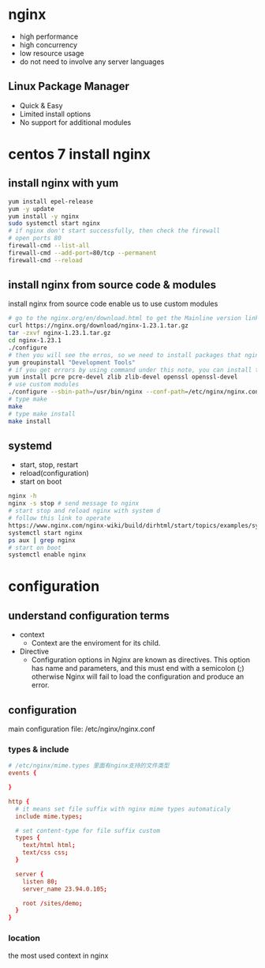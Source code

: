 # nginx

- high performance
- high concurrency
- low resource usage
- do not need to involve any server languages

## Linux Package Manager

- Quick & Easy
- Limited install options
- No support for additional modules

# centos 7 install nginx

## install nginx with yum

```bash
yum install epel-release
yum -y update
yum install -y nginx
sudo systemctl start nginx
# if nginx don't start successfully, then check the firewall
# open ports 80
firewall-cmd --list-all
firewall-cmd --add-port=80/tcp --permanent
firewall-cmd --reload
```

## install nginx from source code & modules

install nginx from source code enable us to use custom modules

```bash
# go to the nginx.org/en/download.html to get the Mainline version link: e.g. https://nginx.org/download/nginx-1.23.1.tar.gz
curl https://nginx.org/download/nginx-1.23.1.tar.gz
tar -zxvf nginx-1.23.1.tar.gz
cd nginx-1.23.1
./configure
# then you will see the erros, so we need to install packages that nginx needs.
yum groupinstall "Development Tools"
# if you get errors by using command under this note, you can install those packages independently, because some packages you may installed previously.
yum install pcre pcre-devel zlib zlib-devel openssl openssl-devel
# use custom modules
./configure --sbin-path=/usr/bin/nginx --conf-path=/etc/nginx/nginx.conf --error-log-path=/var/log/nginx/error.log --http-log-path=/var/log/nginx/access.log --with-pcre  --pid-path=/var/run/nginx.pid --with-http_ssl_module
# type make
make
# type make install
make install
```

## systemd

- start, stop, restart
- reload(configuration)
- start on boot

```bash
nginx -h
nginx -s stop # send message to nginx
# start stop and reload nginx with system d
# follow this link to operate
https://www.nginx.com/nginx-wiki/build/dirhtml/start/topics/examples/systemd/
systemctl start nginx
ps aux | grep nginx
# start on boot
systemctl enable nginx
```

# configuration

## understand configuration terms

- context
  - Context are the enviroment for its child.
- Directive
  - Configuration options in Nginx are known as directives. This option has name and parameters, and this must end with a semicolon (;) otherwise Nginx will fail to load the configuration and produce an error.

## configuration

main configuration file: /etc/nginx/nginx.conf

### types & include

```conf
# /etc/nginx/mime.types 里面有nginx支持的文件类型
events {

}

http {
  # it means set file suffix with nginx mime types automaticaly
  include mime.types;

  # set content-type for file suffix custom
  types {
    text/html html;
    text/css css;
  }

  server {
    listen 80;
    server_name 23.94.0.105;

    root /sites/demo;
  }
}
```

### location

the most used context in nginx
